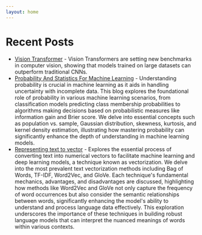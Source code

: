 ```yaml
---
layout: home
---
```


# Recent Posts
- [Vision Transformer](https://atharvamusale.github.io/2021/06/06/Vision-Transformers.html) - Vision Transformers are setting new benchmarks in computer vision, showing that models trained on large datasets can outperform traditional CNNs. 
- [Probability And Statistics For Machine Learning](https://atharvamusale.github.io/2021/06/10/Probability-and-Statistics-For-Machine-Learning.html) - Understanding probability is crucial in machine learning as it aids in handling uncertainty with incomplete data. This blog explores the foundational role of probability in various machine learning scenarios, from classification models predicting class membership probabilities to algorithms making decisions based on probabilistic measures like information gain and Brier score. We delve into essential concepts such as population vs. sample, Gaussian distribution, skewness, kurtosis, and kernel density estimation, illustrating how mastering probability can significantly enhance the depth of understanding in machine learning models.
- [Representing text to vector](https://atharvamusale.github.io/2021/09/23/Representing-Text-To-Vector.html) - Explores the essential process of converting text into numerical vectors to facilitate machine learning and deep learning models, a technique known as vectorization. We delve into the most prevalent text vectorization methods including Bag of Words, TF-IDF, Word2Vec, and GloVe. Each technique's fundamental mechanics, advantages, and disadvantages are discussed, highlighting how methods like Word2Vec and GloVe not only capture the frequency of word occurrences but also consider the semantic relationships between words, significantly enhancing the model's ability to understand and process language data effectively. This exploration underscores the importance of these techniques in building robust language models that can interpret the nuanced meanings of words within various contexts.

